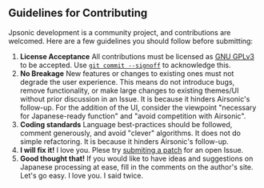 Guidelines for Contributing
---------------------------

Jpsonic development is a community project, and contributions are welcomed. Here are a few guidelines you should follow before submitting:

  1.  **License Acceptance** All contributions must be licensed as [GNU GPLv3](https://github.com/airsonic/airsonic/blob/develop/LICENSE.txt) to be accepted. Use [`git commit --signoff`](https://jk.gs/git-commit.html) to acknowledge this.
  2.  **No Breakage** New features or changes to existing ones must not degrade the user experience. This means do not introduce bugs, remove functionality, or make large changes to existing themes/UI without prior discussion in an Issue.
  It is because it hinders Airsonic's follow-up. For the addition of the UI, consider the viewpoint "necessary for Japanese-ready function" and "avoid competition with Airsonic".
  3.  **Coding standards** Language best-practices should be followed, comment generously, and avoid "clever" algorithms. It does not do simple refactoring. It is because it hinders Airsonic's follow-up.
  4.  **I will fix it!** I love you. Plese try [submiting a patch](https://github.com/tesshucom/jpsonic/issues?q=is%3Aissue+is%3Aopen+label%3Apatches-welcome) for an open Issue.
  5.  **Good thought that!** If you would like to have ideas and suggestions on Japanese processing at ease, fill in the comments on the author's site. Let's go easy. I love you. I said twice.
